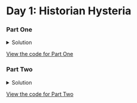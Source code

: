 # Day 1: Historian Hysteria

### Part One

<details>
<summary>Solution</summary>
The puzzle answer was <b>1603498</b>.
</details>

[View the code for Part One](./puzzle_1.lua)

### Part Two

<details>
<summary>Solution</summary>
The puzzle answer was <b>25574739</b>.
</details>

[View the code for Part Two](./puzzle_2.lua)
